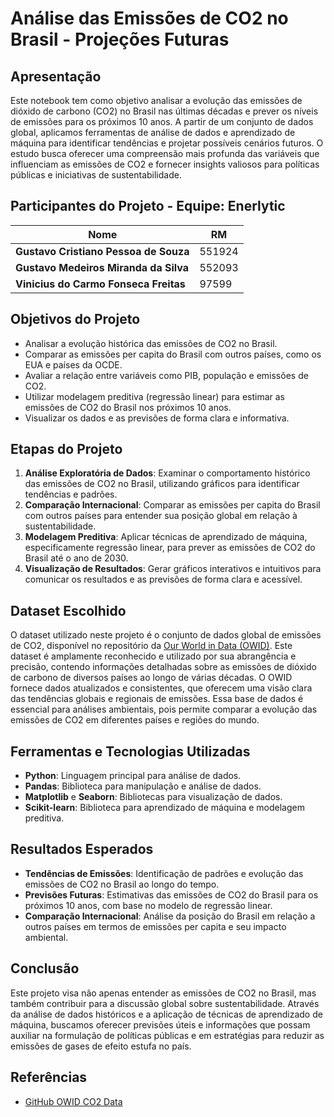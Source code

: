 

# **Análise das Emissões de CO2 no Brasil - Projeções Futuras**

## **Apresentação**
Este notebook tem como objetivo analisar a evolução das emissões de dióxido de carbono (CO2) no Brasil nas últimas décadas e prever os níveis de emissões para os próximos 10 anos. A partir de um conjunto de dados global, aplicamos ferramentas de análise de dados e aprendizado de máquina para identificar tendências e projetar possíveis cenários futuros. O estudo busca oferecer uma compreensão mais profunda das variáveis que influenciam as emissões de CO2 e fornecer insights valiosos para políticas públicas e iniciativas de sustentabilidade.

## **Participantes do Projeto - Equipe: Enerlytic**
| Nome                                | RM     |
|-------------------------------------|--------|
| **Gustavo Cristiano Pessoa de Souza** | 551924 |
| **Gustavo Medeiros Miranda da Silva** | 552093 |
| **Vinicius do Carmo Fonseca Freitas** | 97599  |

## **Objetivos do Projeto**
- Analisar a evolução histórica das emissões de CO2 no Brasil.
- Comparar as emissões per capita do Brasil com outros países, como os EUA e países da OCDE.
- Avaliar a relação entre variáveis como PIB, população e emissões de CO2.
- Utilizar modelagem preditiva (regressão linear) para estimar as emissões de CO2 do Brasil nos próximos 10 anos.
- Visualizar os dados e as previsões de forma clara e informativa.

## **Etapas do Projeto**
1. **Análise Exploratória de Dados**: Examinar o comportamento histórico das emissões de CO2 no Brasil, utilizando gráficos para identificar tendências e padrões.
2. **Comparação Internacional**: Comparar as emissões per capita do Brasil com outros países para entender sua posição global em relação à sustentabilidade.
3. **Modelagem Preditiva**: Aplicar técnicas de aprendizado de máquina, especificamente regressão linear, para prever as emissões de CO2 do Brasil até o ano de 2030.
4. **Visualização de Resultados**: Gerar gráficos interativos e intuitivos para comunicar os resultados e as previsões de forma clara e acessível.

## **Dataset Escolhido**
O dataset utilizado neste projeto é o conjunto de dados global de emissões de CO2, disponível no repositório da [Our World in Data (OWID)](https://github.com/owid/co2-data). Este dataset é amplamente reconhecido e utilizado por sua abrangência e precisão, contendo informações detalhadas sobre as emissões de dióxido de carbono de diversos países ao longo de várias décadas. O OWID fornece dados atualizados e consistentes, que oferecem uma visão clara das tendências globais e regionais de emissões. Essa base de dados é essencial para análises ambientais, pois permite comparar a evolução das emissões de CO2 em diferentes países e regiões do mundo.

## **Ferramentas e Tecnologias Utilizadas**
- **Python**: Linguagem principal para análise de dados.
- **Pandas**: Biblioteca para manipulação e análise de dados.
- **Matplotlib** e **Seaborn**: Bibliotecas para visualização de dados.
- **Scikit-learn**: Biblioteca para aprendizado de máquina e modelagem preditiva.

## **Resultados Esperados**
- **Tendências de Emissões**: Identificação de padrões e evolução das emissões de CO2 no Brasil ao longo do tempo.
- **Previsões Futuras**: Estimativas das emissões de CO2 do Brasil para os próximos 10 anos, com base no modelo de regressão linear.
- **Comparação Internacional**: Análise da posição do Brasil em relação a outros países em termos de emissões per capita e seu impacto ambiental.

## **Conclusão**
Este projeto visa não apenas entender as emissões de CO2 no Brasil, mas também contribuir para a discussão global sobre sustentabilidade. Através da análise de dados históricos e a aplicação de técnicas de aprendizado de máquina, buscamos oferecer previsões úteis e informações que possam auxiliar na formulação de políticas públicas e em estratégias para reduzir as emissões de gases de efeito estufa no país.

## **Referências**
- [GitHub OWID CO2 Data](https://github.com/owid/co2-data)
